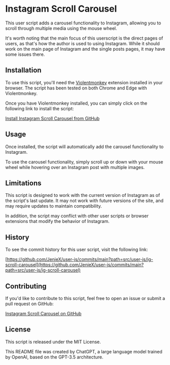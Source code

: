 # Instagram Scroll Carousel

This user script adds a carousel functionality to Instagram, allowing you to scroll through multiple media using the mouse wheel.

It's worth noting that the main focus of this userscript is the direct pages of users, as that's how the author is used to using Instagram. While it should work on the main page of Instagram and the single posts pages, it may have some issues there.

## Installation

To use this script, you'll need the [Violentmonkey](https://chrome.google.com/webstore/detail/violentmonkey/jinjaccalgkegednnccohejagnlnfdag) extension installed in your browser. The script has been tested on both Chrome and Edge with Violentmonkey.

Once you have Violentmonkey installed, you can simply click on the following link to install the script:

[Install Instagram Scroll Carousel from GitHub](https://github.com/JenieX/user-js/raw/main/dist/instagram-scroll-carousel/ig-scroll-carousel.user.js)

## Usage

Once installed, the script will automatically add the carousel functionality to Instagram.

To use the carousel functionality, simply scroll up or down with your mouse wheel while hovering over an Instagram post with multiple images.

## Limitations

This script is designed to work with the current version of Instagram as of the script's last update. It may not work with future versions of the site, and may require updates to maintain compatibility.

In addition, the script may conflict with other user scripts or browser extensions that modify the behavior of Instagram.

## History

To see the commit history for this user script, visit the following link:

[https://github.com/JenieX/user-js/commits/main?path=src/user-js/ig-scroll-carousel](https://github.com/JenieX/user-js/commits/main?path=src/user-js/ig-scroll-carousel)

## Contributing

If you'd like to contribute to this script, feel free to open an issue or submit a pull request on GitHub:

[Instagram Scroll Carousel on GitHub](https://github.com/JenieX/user-js/issues)

## License

This script is released under the MIT License.

This README file was created by ChatGPT, a large language model trained by OpenAI, based on the GPT-3.5 architecture.
